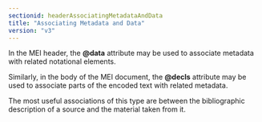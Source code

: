 ```yaml
---
sectionid: headerAssociatingMetadataAndData
title: "Associating Metadata and Data"
version: "v3"
---
```


In the MEI header, the **@data** attribute may be used to associate metadata with related notational elements.

Similarly, in the body of the MEI document, the **@decls** attribute may be used to associate parts of the encoded text with related metadata.

The most useful associations of this type are between the bibliographic description of a source and the material taken from it.
